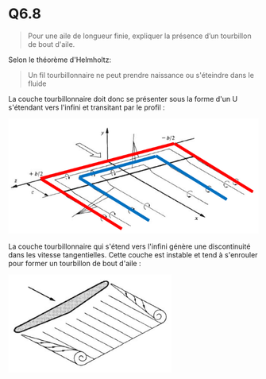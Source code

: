 # Q6.8

> Pour une aile de longueur finie, expliquer la présence d’un tourbillon de bout d'aile.

Selon le théorème d'Helmholtz:

> Un fil tourbillonnaire ne peut prendre naissance ou s'éteindre dans le fluide

La couche tourbillonnaire doit donc se présenter sous la forme d'un U s'étendant vers l'infini et transitant par le profil :

![](attachments/Pasted%20image%2020230523154555.png)

La couche tourbillonnaire qui s'étend vers l'infini génère une discontinuité dans les vitesse tangentielles. Cette couche est instable et tend à s'enrouler pour former un tourbillon de bout d'aile :

![](attachments/Pasted%20image%2020230523154851.png)